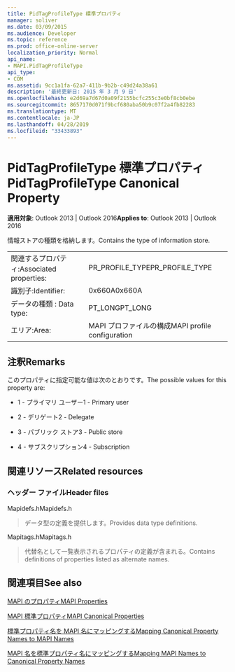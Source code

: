 ```yaml
---
title: PidTagProfileType 標準プロパティ
manager: soliver
ms.date: 03/09/2015
ms.audience: Developer
ms.topic: reference
ms.prod: office-online-server
localization_priority: Normal
api_name:
- MAPI.PidTagProfileType
api_type:
- COM
ms.assetid: 9cc1a1fa-62a7-411b-9b2b-c49d24a38a61
description: '最終更新日: 2015 年 3 月 9 日'
ms.openlocfilehash: e2d69a7d67d0a09f2155bcfc255c3e0bf8cb0ebe
ms.sourcegitcommit: 8657170d071f9bcf680aba50b9c07f2a4fb82283
ms.translationtype: MT
ms.contentlocale: ja-JP
ms.lasthandoff: 04/28/2019
ms.locfileid: "33433893"
---
```

# <a name="pidtagprofiletype-canonical-property"></a><span data-ttu-id="31698-103">PidTagProfileType 標準プロパティ</span><span class="sxs-lookup"><span data-stu-id="31698-103">PidTagProfileType Canonical Property</span></span>

  
  
<span data-ttu-id="31698-104">**適用対象**: Outlook 2013 | Outlook 2016</span><span class="sxs-lookup"><span data-stu-id="31698-104">**Applies to**: Outlook 2013 | Outlook 2016</span></span> 
  
<span data-ttu-id="31698-105">情報ストアの種類を格納します。</span><span class="sxs-lookup"><span data-stu-id="31698-105">Contains the type of information store.</span></span>
  
|||
|:-----|:-----|
|<span data-ttu-id="31698-106">関連するプロパティ:</span><span class="sxs-lookup"><span data-stu-id="31698-106">Associated properties:</span></span>  <br/> |<span data-ttu-id="31698-107">PR_PROFILE_TYPE</span><span class="sxs-lookup"><span data-stu-id="31698-107">PR_PROFILE_TYPE</span></span>  <br/> |
|<span data-ttu-id="31698-108">識別子:</span><span class="sxs-lookup"><span data-stu-id="31698-108">Identifier:</span></span>  <br/> |<span data-ttu-id="31698-109">0x660A</span><span class="sxs-lookup"><span data-stu-id="31698-109">0x660A</span></span>  <br/> |
|<span data-ttu-id="31698-110">データの種類 : </span><span class="sxs-lookup"><span data-stu-id="31698-110">Data type:</span></span>  <br/> |<span data-ttu-id="31698-111">PT_LONG</span><span class="sxs-lookup"><span data-stu-id="31698-111">PT_LONG</span></span>  <br/> |
|<span data-ttu-id="31698-112">エリア:</span><span class="sxs-lookup"><span data-stu-id="31698-112">Area:</span></span>  <br/> |<span data-ttu-id="31698-113">MAPI プロファイルの構成</span><span class="sxs-lookup"><span data-stu-id="31698-113">MAPI profile configuration</span></span>  <br/> |
   
## <a name="remarks"></a><span data-ttu-id="31698-114">注釈</span><span class="sxs-lookup"><span data-stu-id="31698-114">Remarks</span></span>

<span data-ttu-id="31698-115">このプロパティに指定可能な値は次のとおりです。</span><span class="sxs-lookup"><span data-stu-id="31698-115">The possible values for this property are:</span></span>
  
- <span data-ttu-id="31698-116">1 - プライマリ ユーザー</span><span class="sxs-lookup"><span data-stu-id="31698-116">1 - Primary user</span></span>
    
- <span data-ttu-id="31698-117">2 - デリゲート</span><span class="sxs-lookup"><span data-stu-id="31698-117">2 - Delegate</span></span>
    
- <span data-ttu-id="31698-118">3 - パブリック ストア</span><span class="sxs-lookup"><span data-stu-id="31698-118">3 - Public store</span></span>
    
- <span data-ttu-id="31698-119">4 - サブスクリプション</span><span class="sxs-lookup"><span data-stu-id="31698-119">4 - Subscription</span></span>
    
## <a name="related-resources"></a><span data-ttu-id="31698-120">関連リソース</span><span class="sxs-lookup"><span data-stu-id="31698-120">Related resources</span></span>

### <a name="header-files"></a><span data-ttu-id="31698-121">ヘッダー ファイル</span><span class="sxs-lookup"><span data-stu-id="31698-121">Header files</span></span>

<span data-ttu-id="31698-122">Mapidefs.h</span><span class="sxs-lookup"><span data-stu-id="31698-122">Mapidefs.h</span></span>
  
> <span data-ttu-id="31698-123">データ型の定義を提供します。</span><span class="sxs-lookup"><span data-stu-id="31698-123">Provides data type definitions.</span></span>
    
<span data-ttu-id="31698-124">Mapitags.h</span><span class="sxs-lookup"><span data-stu-id="31698-124">Mapitags.h</span></span>
  
> <span data-ttu-id="31698-125">代替名として一覧表示されるプロパティの定義が含まれる。</span><span class="sxs-lookup"><span data-stu-id="31698-125">Contains definitions of properties listed as alternate names.</span></span>
    
## <a name="see-also"></a><span data-ttu-id="31698-126">関連項目</span><span class="sxs-lookup"><span data-stu-id="31698-126">See also</span></span>



[<span data-ttu-id="31698-127">MAPI のプロパティ</span><span class="sxs-lookup"><span data-stu-id="31698-127">MAPI Properties</span></span>](mapi-properties.md)
  
[<span data-ttu-id="31698-128">MAPI 標準プロパティ</span><span class="sxs-lookup"><span data-stu-id="31698-128">MAPI Canonical Properties</span></span>](mapi-canonical-properties.md)
  
[<span data-ttu-id="31698-129">標準プロパティ名を MAPI 名にマッピングする</span><span class="sxs-lookup"><span data-stu-id="31698-129">Mapping Canonical Property Names to MAPI Names</span></span>](mapping-canonical-property-names-to-mapi-names.md)
  
[<span data-ttu-id="31698-130">MAPI 名を標準プロパティ名にマッピングする</span><span class="sxs-lookup"><span data-stu-id="31698-130">Mapping MAPI Names to Canonical Property Names</span></span>](mapping-mapi-names-to-canonical-property-names.md)

